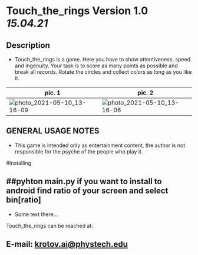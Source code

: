 # Touch_the_rings Version 1.0 _15.04.21_

Description 
---
- Touch_the_rings is a game. Here you have to show attentiveness, speed and ingenuity. Your task is to score as many points as possible and break all records. Rotate the circles and collect colors as long as you like it. 

| pic. 1 | pic. 2 |
| ---- | ---- |
| ![photo_2021-05-10_13-16-09](https://user-images.githubusercontent.com/70897625/117665094-2993ad00-b1ab-11eb-8c3c-2b69e2851afb.jpg) | ![photo_2021-05-10_13-16-06](https://user-images.githubusercontent.com/70897625/117665063-21d40880-b1ab-11eb-9171-583475396791.jpg)

GENERAL USAGE NOTES
---
- This game is intended only as entertainment content, the author is not responsible for the psyche of the people who play it.

#Installing 

##pyhton main.py
if you want to install to android
find ratio of your screen
and select bin[ratio]
---
- Some text there...

Touch_the_rings can be reached at:

E-mail: krotov.ai@phystech.edu
---


